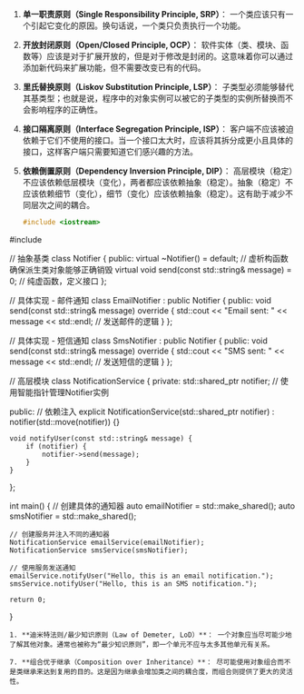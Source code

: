 1. **单一职责原则（Single Responsibility Principle, SRP）**： 一个类应该只有一个引起它变化的原因。换句话说，一个类只负责执行一个功能。
    
2. **开放封闭原则（Open/Closed Principle, OCP）**： 软件实体（类、模块、函数等）应该是对于扩展开放的，但是对于修改是封闭的。这意味着你可以通过添加新代码来扩展功能，但不需要改变已有的代码。
    
3. **里氏替换原则（Liskov Substitution Principle, LSP）**： 子类型必须能够替代其基类型；也就是说，程序中的对象实例可以被它的子类型的实例所替换而不会影响程序的正确性。
    
4. **接口隔离原则（Interface Segregation Principle, ISP）**： 客户端不应该被迫依赖于它们不使用的接口。当一个接口太大时，应该将其拆分成更小且具体的接口，这样客户端只需要知道它们感兴趣的方法。
    
5. **依赖倒置原则（Dependency Inversion Principle, DIP）**： 高层模块（稳定）不应该依赖低层模块（变化），两者都应该依赖抽象（稳定）。抽象（稳定）不应该依赖细节（变化），细节（变化）应该依赖抽象（稳定）。这有助于减少不同层次之间的耦合。
	```c++
	#include <iostream>
#include <memory>

// 抽象基类
class Notifier {
public:
    virtual ~Notifier() = default; // 虚析构函数确保派生类对象能够正确销毁
    virtual void send(const std::string& message) = 0; // 纯虚函数，定义接口
};

// 具体实现 - 邮件通知
class EmailNotifier : public Notifier {
public:
    void send(const std::string& message) override {
        std::cout << "Email sent: " << message << std::endl;
        // 发送邮件的逻辑
    }
};

// 具体实现 - 短信通知
class SmsNotifier : public Notifier {
public:
    void send(const std::string& message) override {
        std::cout << "SMS sent: " << message << std::endl;
        // 发送短信的逻辑
    }
};

// 高层模块
class NotificationService {
private:
    std::shared_ptr<Notifier> notifier; // 使用智能指针管理Notifier实例

public:
    // 依赖注入
    explicit NotificationService(std::shared_ptr<Notifier> notifier)
        : notifier(std::move(notifier)) {}

    void notifyUser(const std::string& message) {
        if (notifier) {
            notifier->send(message);
        }
    }
};

int main() {
    // 创建具体的通知器
    auto emailNotifier = std::make_shared<EmailNotifier>();
    auto smsNotifier = std::make_shared<SmsNotifier>();

    // 创建服务并注入不同的通知器
    NotificationService emailService(emailNotifier);
    NotificationService smsService(smsNotifier);

    // 使用服务发送通知
    emailService.notifyUser("Hello, this is an email notification.");
    smsService.notifyUser("Hello, this is an SMS notification.");

    return 0;
}
```
1. **迪米特法则/最少知识原则（Law of Demeter, LoD）**： 一个对象应当尽可能少地了解其他对象。通常也被称为“最少知识原则”，即一个单元不应与太多其他单元有关系。
    
7. **组合优于继承（Composition over Inheritance）**： 尽可能使用对象组合而不是类继承来达到复用的目的。这是因为继承会增加类之间的耦合度，而组合则提供了更大的灵活性。